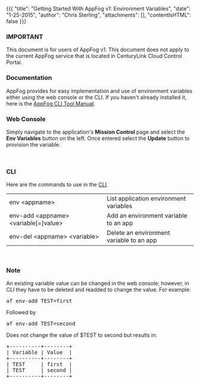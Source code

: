 {{{
  "title": "Getting Started With AppFog v1: Environment Variables",
  "date": "1-25-2015",
  "author": "Chris Sterling",
  "attachments": [],
  "contentIsHTML": false
}}}

### IMPORTANT

This document is for users of AppFog v1. This document does not apply to the current AppFog service that is located in CenturyLink Cloud Control Portal.

### Documentation

<p>AppFog provides for easy implementation and use of environment variables either using the web console or the CLI. If you haven't already installed it, here is the <a href="./appfog-cli-tool-manual.md">AppFog CLI Tool Manual</a>.</p>
<h3>Web Console</h3>
<p>Simply navigate to the application's <strong>Mission Control</strong> page and select the <strong>Env Variables</strong> button on the left. Once entered select the <strong>Update</strong> button to provision the variable.</p>
<p> </p>
<h3>CLI</h3>
<p>Here are the commands to use in the <a href="./appfog-cli-tool-manual.md">CLI</a>.</p>
<table>
<tbody>
<tr>
<td>env &lt;appname&gt;</td>
<td>List application environment variables</td>
</tr>
<tr>
<td>env-add &lt;appname&gt; &lt;variable[=]value&gt;</td>
<td>Add an environment variable to an app</td>
</tr>
<tr>
<td>env-del &lt;appname&gt; &lt;variable&gt;</td>
<td>Delete an environment variable to an app</td>
</tr>
</tbody>
</table>
<p> </p>
<h3>Note</h3>
<p>An existing variable value can be changed in the web console; however, in CLI they have to be deleted and readded to change the value. For example:</p>
<pre>af env-add TEST=first</pre>
<p>Followed by</p>
<pre>af env-add TEST=second</pre>
<p>Does not change the value of $TEST to second but results in:</p>
<pre>+----------+--------+
| Variable | Value  |
+----------+--------+
| TEST     | first  |
| TEST     | second |
+----------+--------+
</pre>
